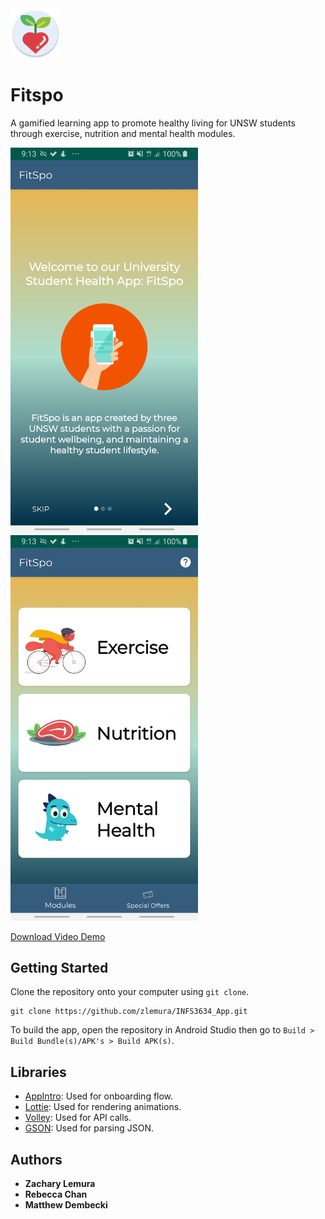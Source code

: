 <img src="https://github.com/zlemura/INFS3634_App/blob/master/demo/ic_launcher_round.png" width="80">

# Fitspo

A gamified learning app to promote healthy living for UNSW students through exercise, nutrition and mental health modules.

<img src="https://github.com/zlemura/INFS3634_App/blob/master/demo/Intro.jpg" width="300"> <img src="https://github.com/zlemura/INFS3634_App/blob/master/demo/Menu.jpg" width="300">

[Download Video Demo](https://github.com/zlemura/INFS3634_App/raw/master/demo/Fitspo%20Demo.mp4)

## Getting Started

Clone the repository onto your computer using ```git clone```.

    git clone https://github.com/zlemura/INFS3634_App.git

To build the app, open the repository in Android Studio then go to ```Build > Build Bundle(s)/APK's > Build APK(s)```.

## Libraries
* [AppIntro](https://github.com/AppIntro/AppIntro): Used for onboarding flow.
* [Lottie](https://github.com/airbnb/lottie-android): Used for rendering animations.
* [Volley](https://github.com/google/volley): Used for API calls.
* [GSON](https://github.com/google/gson): Used for parsing JSON.

## Authors

* **Zachary Lemura**
* **Rebecca Chan**
* **Matthew Dembecki**